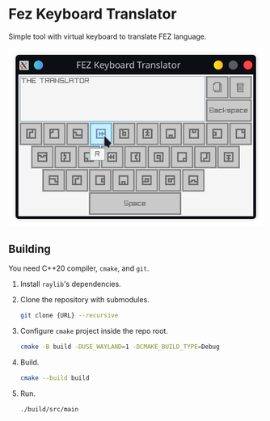 # Fez Keyboard Translator

Simple tool with virtual keyboard to translate FEZ language.

![screenshot](screenshot.png)

## Building

You need C++20 compiler, `cmake`, and `git`.

1. Install `raylib`'s dependencies.
2. Clone the repository with submodules.

    ```sh
    git clone {URL} --recursive
    ```

3. Configure `cmake` project inside the repo root.

    ```sh
    cmake -B build -DUSE_WAYLAND=1 -DCMAKE_BUILD_TYPE=Debug
    ```

4. Build.

    ```sh
    cmake --build build
    ```

5. Run.

    ```sh
    ./build/src/main
    ```
